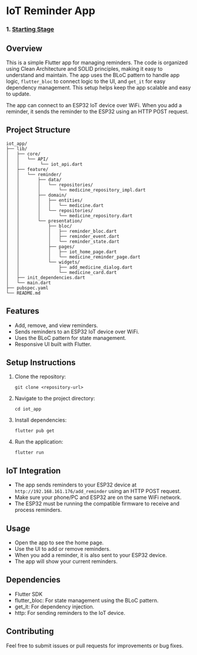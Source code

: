 # IoT Reminder App

### 1. [Starting Stage](https://github.com/MaxJakaria/iot_app/tree/0d80d92f67f6200a9bec351e44c83e554272cba2)

## Overview

This is a simple Flutter app for managing reminders. The code is organized using Clean Architecture and SOLID principles, making it easy to understand and maintain. The app uses the BLoC pattern to handle app logic, `flutter_bloc` to connect logic to the UI, and `get_it` for easy dependency management. This setup helps keep the app scalable and easy to update.

The app can connect to an ESP32 IoT device over WiFi. When you add a reminder, it sends the reminder to the ESP32 using an HTTP POST request.

## Project Structure

```
iot_app/
├── lib/
│   ├── core/
│   │   └── API/
│   │        └── iot_api.dart
│   ├── feature/
│   │   └── reminder/
│   │       ├── data/
│   │       │   └── repositories/
│   │       │       └── medicine_repository_impl.dart
│   │       ├── domain/
│   │       │   ├── entities/
│   │       │   │   └── medicine.dart
│   │       │   └── repositories/
│   │       │       └── medicine_repository.dart
│   │       └── presentation/
│   │           ├── bloc/
│   │           │   ├── reminder_bloc.dart
│   │           │   ├── reminder_event.dart
│   │           │   └── reminder_state.dart
│   │           ├── pages/
│   │           │   ├── iot_home_page.dart
│   │           │   └── medicine_reminder_page.dart
│   │           └── widgets/
│   │               ├── add_medicine_dialog.dart
│   │               └── medicine_card.dart
│   ├── init_dependencies.dart
│   └── main.dart
├── pubspec.yaml
└── README.md
```

## Features

- Add, remove, and view reminders.
- Sends reminders to an ESP32 IoT device over WiFi.
- Uses the BLoC pattern for state management.
- Responsive UI built with Flutter.

## Setup Instructions

1. Clone the repository:
   ```
   git clone <repository-url>
   ```
2. Navigate to the project directory:
   ```
   cd iot_app
   ```
3. Install dependencies:
   ```
   flutter pub get
   ```
4. Run the application:
   ```
   flutter run
   ```

## IoT Integration

- The app sends reminders to your ESP32 device at `http://192.168.161.176/add_reminder` using an HTTP POST request.
- Make sure your phone/PC and ESP32 are on the same WiFi network.
- The ESP32 must be running the compatible firmware to receive and process reminders.

## Usage

- Open the app to see the home page.
- Use the UI to add or remove reminders.
- When you add a reminder, it is also sent to your ESP32 device.
- The app will show your current reminders.

## Dependencies

- Flutter SDK
- flutter_bloc: For state management using the BLoC pattern.
- get_it: For dependency injection.
- http: For sending reminders to the IoT device.

## Contributing

Feel free to submit issues or pull requests for improvements or bug fixes.
